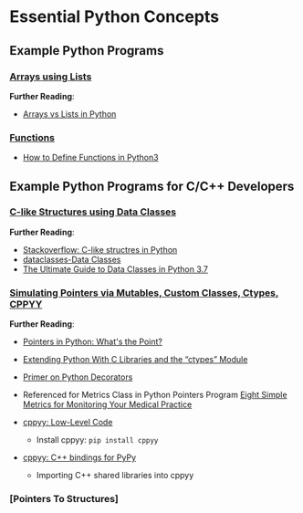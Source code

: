 # Essential Python Concepts

## Example Python Programs

### [Arrays using Lists](Array/main.py)

**Further Reading**:

- [Arrays vs Lists in Python](https://medium.com/@aakankshaws/arrays-vs-lists-in-python-db8b26ce5cc3)

### [Functions](Functions/main.py)

- [How to Define Functions in Python3](https://www.digitalocean.com/community/tutorials/how-to-define-functions-in-python-3)

## Example Python Programs for C/C++ Developers

### [C-like Structures using Data Classes](Structures/main.py)

**Further Reading**:

- [Stackoverflow: C-like structres in Python](https://stackoverflow.com/questions/35988/c-like-structures-in-python)
- [dataclasses-Data Classes](https://docs.python.org/3/library/dataclasses.html)
- [The Ultimate Guide to Data Classes in Python 3.7](https://realpython.com/python-data-classes/)

### [Simulating Pointers via Mutables, Custom Classes, Ctypes, CPPYY](Pointers/main.py)

**Further Reading**:

- [Pointers in Python: What's the Point?](https://realpython.com/pointers-in-python/)
- [Extending Python With C Libraries and the “ctypes” Module](https://dbader.org/blog/python-ctypes-tutorial)
- [Primer on Python Decorators](https://realpython.com/primer-on-python-decorators/)
- Referenced for Metrics Class in Python Pointers Program [Eight Simple Metrics for Monitoring Your Medical Practice](https://www.physicianspractice.com/accounts-receivable/eight-simple-metrics-monitoring-your-medical-practice)
- [cppyy: Low-Level Code](https://cppyy.readthedocs.io/en/latest/lowlevel.html)
    - Install cppyy: `pip install cppyy`

- [cppyy: C++ bindings for PyPy](https://doc.pypy.org/en/release-2.6.x/cppyy.html)
    - Importing C++ shared libraries into cppyy

### [Pointers To Structures]
